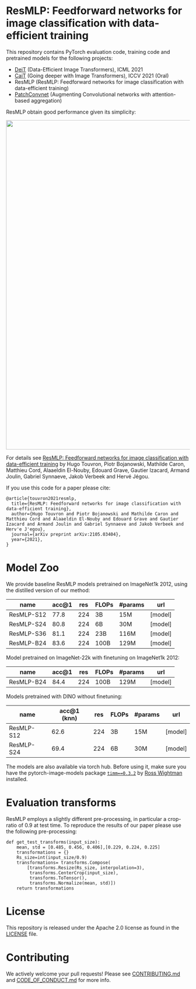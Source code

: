 
# ResMLP: Feedforward networks for image classification with data-efficient training

This repository contains PyTorch evaluation code, training code and pretrained models for the following projects:
* [DeiT](README.md) (Data-Efficient Image Transformers), ICML 2021 
* [CaiT](README_cait.md) (Going deeper with Image Transformers), ICCV 2021 (Oral)
* ResMLP (ResMLP: Feedforward networks for image classification with data-efficient training)
* [PatchConvnet](README_patchconvnet.md) (Augmenting Convolutional networks with attention-based aggregation)

ResMLP obtain good performance given its simplicity:

<p align="center">
  <img width="900"  src=".github/resmlp.png">
</p>

For details see [ResMLP: Feedforward networks for image classification with data-efficient training](https://arxiv.org/abs/2105.03404) by Hugo Touvron, Piotr Bojanowski, Mathilde Caron, Matthieu Cord, Alaaeldin El-Nouby, Edouard Grave, Gautier Izacard, Armand Joulin, Gabriel Synnaeve, Jakob Verbeek and Hervé Jégou.

If you use this code for a paper please cite:

```
@article{touvron2021resmlp,
  title={ResMLP: Feedforward networks for image classification with data-efficient training},
  author={Hugo Touvron and Piotr Bojanowski and Mathilde Caron and Matthieu Cord and Alaaeldin El-Nouby and Edouard Grave and Gautier Izacard and Armand Joulin and Gabriel Synnaeve and Jakob Verbeek and Herv'e J'egou},
  journal={arXiv preprint arXiv:2105.03404},
  year={2021},
}
```

# Model Zoo

We provide baseline ResMLP models pretrained on ImageNet1k 2012, using the distilled version of our method:

| name | acc@1 | res | FLOPs| #params | url |
| --- | --- | --- | --- | --- | --- | 
| ResMLP-S12 | 77.8 | 224 |3B| 15M| [model] |
| ResMLP-S24| 80.8 | 224 |  6B |30M | [model] |
| ResMLP-S36 | 81.1 | 224 |  23B |116M | [model] |
| ResMLP-B24 |83.6 | 224 |  100B |129M | [model] |

Model pretrained on ImageNet-22k with finetuning on ImageNet1k 2012:

| name | acc@1 | res | FLOPs| #params | url |
| --- | --- | --- | --- | --- | --- | 
| ResMLP-B24 |84.4 | 224 |  100B |129M | [model] |

Models pretrained with DINO without finetuning:

| name | acc@1 (knn)| res | FLOPs| #params | url |
| --- | --- | --- | --- | --- | --- | 
| ResMLP-S12 | 62.6 | 224 |3B| 15M| [model] |
| ResMLP-S24| 69.4 | 224 |  6B |30M | [model] |

The models are also available via torch hub.
Before using it, make sure you have the pytorch-image-models package [`timm==0.3.2`](https://github.com/rwightman/pytorch-image-models) by [Ross Wightman](https://github.com/rwightman) installed. 

# Evaluation transforms

ResMLP employs a slightly different pre-processing, in particular a crop-ratio of 0.9 at test time. To reproduce the results of our paper please use the following pre-processing:

```
def get_test_transforms(input_size):
    mean, std = [0.485, 0.456, 0.406],[0.229, 0.224, 0.225]    
    transformations = {}
    Rs_size=int(input_size/0.9)
    transformations= transforms.Compose(
        [transforms.Resize(Rs_size, interpolation=3),
         transforms.CenterCrop(input_size),
         transforms.ToTensor(),
         transforms.Normalize(mean, std)])
    return transformations
 ```  

# License
This repository is released under the Apache 2.0 license as found in the [LICENSE](LICENSE) file.

# Contributing
We actively welcome your pull requests! Please see [CONTRIBUTING.md](.github/CONTRIBUTING.md) and [CODE_OF_CONDUCT.md](.github/CODE_OF_CONDUCT.md) for more info.
